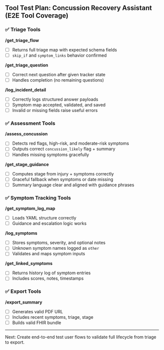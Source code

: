## Tool Test Plan: Concussion Recovery Assistant (E2E Tool Coverage)

### ✅ Triage Tools

**/get_triage_flow**
- [ ] Returns full triage map with expected schema fields
- [ ] `skip_if` and `symptom_links` behavior confirmed

**/get_triage_question**
- [ ] Correct next question after given tracker state
- [ ] Handles completion (no remaining questions)

**/log_incident_detail**
- [ ] Correctly logs structured answer payloads
- [ ] Symptom map accepted, validated, and saved
- [ ] Invalid or missing fields raise useful errors

### ✅ Assessment Tools

**/assess_concussion**
- [ ] Detects red flags, high-risk, and moderate-risk symptoms
- [ ] Outputs correct `concussion_likely` flag + summary
- [ ] Handles missing symptoms gracefully

**/get_stage_guidance**
- [ ] Computes stage from injury + symptoms correctly
- [ ] Graceful fallback when symptoms or date missing
- [ ] Summary language clear and aligned with guidance phrases

### ✅ Symptom Tracking Tools

**/get_symptom_log_map**
- [ ] Loads YAML structure correctly
- [ ] Guidance and escalation logic works

**/log_symptoms**
- [ ] Stores symptoms, severity, and optional notes
- [ ] Unknown symptom names logged as `other`
- [ ] Validates and maps symptom inputs

**/get_linked_symptoms**
- [ ] Returns history log of symptom entries
- [ ] Includes scores, notes, timestamps

### ✅ Export Tools

**/export_summary**
- [ ] Generates valid PDF URL
- [ ] Includes recent symptoms, triage, stage
- [ ] Builds valid FHIR bundle

---

Next: Create end-to-end test user flows to validate full lifecycle from triage to export.